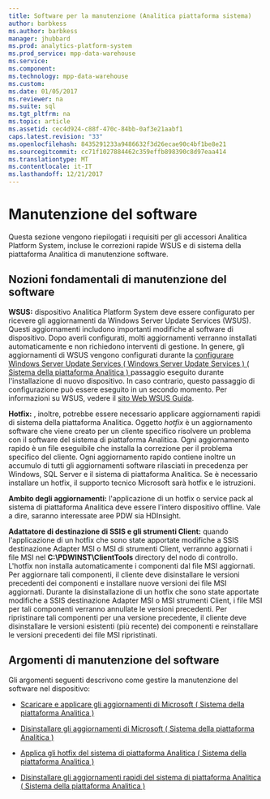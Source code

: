 ```yaml
---
title: Software per la manutenzione (Analitica piattaforma sistema)
author: barbkess
ms.author: barbkess
manager: jhubbard
ms.prod: analytics-platform-system
ms.prod_service: mpp-data-warehouse
ms.service: 
ms.component: 
ms.technology: mpp-data-warehouse
ms.custom: 
ms.date: 01/05/2017
ms.reviewer: na
ms.suite: sql
ms.tgt_pltfrm: na
ms.topic: article
ms.assetid: cec4d924-c88f-470c-84bb-0af3e21aabf1
caps.latest.revision: "33"
ms.openlocfilehash: 8435291233a9486632f3d26ecae90c4bf1be8e21
ms.sourcegitcommit: cc71f1027884462c359effb898390c8d97eaa414
ms.translationtype: MT
ms.contentlocale: it-IT
ms.lasthandoff: 12/21/2017
---
```

# <a name="software-servicing"></a>Manutenzione del software
Questa sezione vengono riepilogati i requisiti per gli accessori Analitica Platform System, incluse le correzioni rapide WSUS e di sistema della piattaforma Analitica di manutenzione software.  
  
## <a name="Basics"></a>Nozioni fondamentali di manutenzione del software  
**WSUS:** dispositivo Analitica Platform System deve essere configurato per ricevere gli aggiornamenti da Windows Server Update Services (WSUS). Questi aggiornamenti includono importanti modifiche al software di dispositivo. Dopo averli configurati, molti aggiornamenti verranno installati automaticamente e non richiedono interventi di gestione. In genere, gli aggiornamenti di WSUS vengono configurati durante la [configurare Windows Server Update Services &#40; Windows Server Update Services &#41; &#40; Sistema della piattaforma Analitica &#41; ](configure-windows-server-update-services-wsus.md) passaggio eseguito durante l'installazione di nuovo dispositivo. In caso contrario, questo passaggio di configurazione può essere eseguito in un secondo momento. Per informazioni su WSUS, vedere il [sito Web WSUS Guida](http://go.microsoft.com/fwlink/?LinkId=202417).  
  
**Hotfix:** , inoltre, potrebbe essere necessario applicare aggiornamenti rapidi di sistema della piattaforma Analitica. Oggetto *hotfix* è un aggiornamento software che viene creato per un cliente specifico risolvere un problema con il software del sistema di piattaforma Analitica. Ogni aggiornamento rapido è un file eseguibile che installa la correzione per il problema specifico del cliente. Ogni aggiornamento rapido contiene inoltre un accumulo di tutti gli aggiornamenti software rilasciati in precedenza per Windows, SQL Server e il sistema di piattaforma Analitica. Se è necessario installare un hotfix, il supporto tecnico Microsoft sarà hotfix e le istruzioni.  
  
**Ambito degli aggiornamenti:** l'applicazione di un hotfix o service pack al sistema di piattaforma Analitica deve essere l'intero dispositivo offline. Vale a dire, saranno interessate aree PDW sia HDInsight.  
  
**Adattatore di destinazione di SSIS e gli strumenti Client:** quando l'applicazione di un hotfix che sono state apportate modifiche a SSIS destinazione Adapter MSI o MSI di strumenti Client, verranno aggiornati i file MSI nel **C:\PDWINST\ClientTools** directory del nodo di controllo. L'hotfix non installa automaticamente i componenti dal file MSI aggiornati. Per aggiornare tali componenti, il cliente deve disinstallare le versioni precedenti dei componenti e installare nuove versioni dei file MSI aggiornati. Durante la disinstallazione di un hotfix che sono state apportate modifiche a SSIS destinazione Adapter MSI o MSI strumenti Client, i file MSI per tali componenti verranno annullate le versioni precedenti. Per ripristinare tali componenti per una versione precedente, il cliente deve disinstallare le versioni esistenti (più recente) dei componenti e reinstallare le versioni precedenti dei file MSI ripristinati.  
  
## <a name="software-servicing-topics"></a>Argomenti di manutenzione del software  
Gli argomenti seguenti descrivono come gestire la manutenzione del software nel dispositivo:  
  
-   [Scaricare e applicare gli aggiornamenti di Microsoft &#40; Sistema della piattaforma Analitica &#41;](download-and-apply-microsoft-updates.md)  
  
-   [Disinstallare gli aggiornamenti di Microsoft &#40; Sistema della piattaforma Analitica &#41;](uninstall-microsoft-updates.md)  
  
-   [Applica gli hotfix del sistema di piattaforma Analitica &#40; Sistema della piattaforma Analitica &#41;](apply-analytics-platform-system-hotfixes.md)  
  
-   [Disinstallare gli aggiornamenti rapidi del sistema di piattaforma Analitica &#40; Sistema della piattaforma Analitica &#41;](uninstall-analytics-platform-system-hotfixes.md)  
  
<!-- MISSING LINKS ## See Also  
[Common Metadata Query Examples &#40;SQL Server PDW&#41;](../sqlpdw/common-metadata-query-examples-sql-server-pdw.md)  -->  
  
